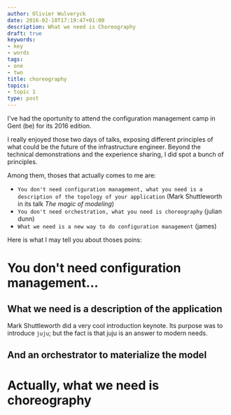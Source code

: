 ```yaml
---
author: Olivier Wulveryck
date: 2016-02-10T17:19:47+01:00
description: What we need is Choreography
draft: true
keywords:
- key
- words
tags:
- one
- two
title: choreography
topics:
- topic 1
type: post
---
```


I've had the oportunity to attend the configuration management camp in Gent (be) for its 2016 edition.

I really enjoyed those two days of talks, exposing different principles of what could be the future of the infrastructure engineer.
Beyond the technical demonstrations and the experience sharing, I did spot a bunch of principles.

Among them, thoses that actually comes to me are:

* `You don't need configuration management, what you need is a description of the topology of your application` (Mark Shuttleworth in its talk _The magic of modeling_)
* `You don't need orchestration, what you need is choreography` (julian dunn)
* `What we need is a new way to do configuration management` (james)

Here is what I may tell you about thoses poins:

# You don't need configuration management...

## What we need is a description of the application

Mark Shuttleworth did a very cool introduction keynote.
Its purpose was to introduce `juju`; but the fact is that juju is an answer to modern needs.

## And an orchestrator to materialize the model

# Actually, what we need is choreography
